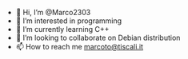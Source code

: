 - 👋 Hi, I’m @Marco2303
- 👀 I’m interested in programming
- 🌱 I’m currently learning C++
- 💞️ I’m looking to collaborate on Debian distribution
- 📫 How to reach me marcoto@tiscali.it

<!---
Marco2303/Marco2303 is a ✨ special ✨ repository because its `README.md` (this file) appears on your GitHub profile.
You can click the Preview link to take a look at your changes.
--->

